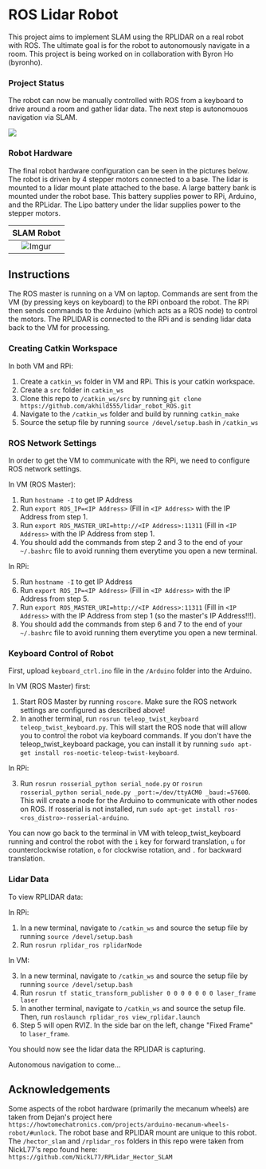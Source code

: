 # ROS Lidar Robot

This project aims to implement SLAM using the RPLIDAR on a real robot with ROS. The ultimate goal is for the robot to autonomously navigate in a room. This project is being worked on in collaboration with Byron Ho (byronho).

### Project Status

The robot can now be manually controlled with ROS from a keyboard to drive around a room and gather lidar data. The next step is autonomouos navigation via SLAM.

![](https://drive.google.com/uc?export=view&id=1dbUq8MTbeKoB9IzGMe3JaV-vG-qusDUl) 

### Robot Hardware

The final robot hardware configuration can be seen in the pictures below. The robot is driven by 4 stepper motors connected to a base. The lidar is mounted to a lidar mount plate attached to the base. A large battery bank is mounted under the robot base. This battery supplies power to RPi, Arduino, and the RPLidar. The Lipo battery under the lidar supplies power to the stepper motors.

SLAM Robot          | 
:-------------------------:|
![Imgur](https://i.imgur.com/8HW4CKn.jpg) |

## Instructions

The ROS master is running on a VM on laptop. Commands are sent from the VM (by pressing keys on keyboard) to the RPi onboard the robot. The RPi then sends commands to the Arduino (which acts as a ROS node) to control the motors. The RPLIDAR is connected to the RPi and is sending lidar data back to the VM for processing.

### Creating Catkin Workspace

In both VM and RPi:
  1) Create a `catkin_ws` folder in VM and RPi. This is your catkin workspace.
  2) Create a `src` folder in `catkin_ws`
  3) Clone this repo to `/catkin_ws/src` by running `git clone https://github.com/akhild555/lidar_robot_ROS.git`
  4) Navigate to the `/catkin_ws` folder and build by running `catkin_make`
  5) Source the setup file by running `source /devel/setup.bash` in `/catkin_ws`
  
### ROS Network Settings

In order to get the VM to communicate with the RPi, we need to configure ROS network settings.

In VM (ROS Master):
  1) Run `hostname -I` to get IP Address
  2) Run `export ROS_IP=<IP Address>` (Fill in `<IP Address>` with the IP Address from step 1.
  3) Run `export ROS_MASTER_URI=http://<IP Address>:11311` (Fill in `<IP Address>` with the IP Address from step 1.
  4) You should add the commands from step 2 and 3 to the end of your `~/.bashrc` file to avoid running them everytime you open a new terminal.
  
In RPi:

  5) Run `hostname -I` to get IP Address
  6) Run `export ROS_IP=<IP Address>` (Fill in `<IP Address>` with the IP Address from step 5.
  7) Run `export ROS_MASTER_URI=http://<IP Address>:11311` (Fill in `<IP Address>` with the IP Address from step 1 (so the master's IP Address!!!).
  8) You should add the commands from step 6 and 7 to the end of your `~/.bashrc` file to avoid running them everytime you open a new terminal.
  
### Keyboard Control of Robot

First, upload `keyboard_ctrl.ino` file in the `/Arduino` folder into the Arduino.

In VM (ROS Master) first:

  1) Start ROS Master by running `roscore`. Make sure the ROS network settings are configured as described above!
  2) In another terminal, run `rosrun teleop_twist_keyboard teleop_twist_keyboard.py`. This will start the ROS node that will allow you to control the robot via keyboard commands. If you don't have the teleop_twist_keyboard package, you can install it by running `sudo apt-get install ros-noetic-teleop-twist-keyboard`. 

In RPi:

  3) Run `rosrun rosserial_python serial_node.py` or `rosrun rosserial_python serial_node.py _port:=/dev/ttyACM0 _baud:=57600`. This will create a node for the Arduino to communicate with other nodes on ROS. If rosserial is not installed, run  `sudo apt-get install ros-<ros_distro>-rosserial-arduino`.

You can now go back to the terminal in VM with teleop_twist_keyboard running and control the robot with the `i` key for forward translation, `u` for counterclockwise rotation, `o` for clockwise rotation, and `.` for backward translation.
  
### Lidar Data

To view RPLIDAR data:

In RPi:

  1) In a new terminal, navigate to `/catkin_ws` and source the setup file by running `source /devel/setup.bash`
  2) Run `rosrun rplidar_ros rplidarNode`

In VM:

  3) In a new terminal, navigate to `/catkin_ws` and source the setup file by running `source /devel/setup.bash`
  4) Run `rosrun tf static_transform_publisher 0 0 0 0 0 0 0 laser_frame laser`
  5) In another terminal, navigate to `/catkin_ws` and source the setup file. Then, run `roslaunch rplidar_ros view_rplidar.launch`
  6) Step 5 will open RVIZ. In the side bar on the left, change "Fixed Frame" to `laser_frame`.
  
You should now see the lidar data the RPLIDAR is capturing.

Autonomous navigation to come...

## Acknowledgements 

Some aspects of the robot hardware (primarily the mecanum wheels) are taken from Dejan's project here `https://howtomechatronics.com/projects/arduino-mecanum-wheels-robot/#unlock`. The robot base and RPLIDAR mount are unique to this robot.
The `/hector_slam` and `/rplidar_ros` folders in this repo were taken from NickL77's repo found here: `https://github.com/NickL77/RPLidar_Hector_SLAM`
  
